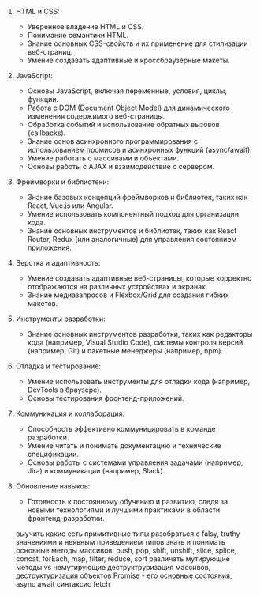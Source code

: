 1. HTML и CSS:
    * Уверенное владение HTML и CSS.
    * Понимание семантики HTML.
    * Знание основных CSS-свойств и их применение для стилизации веб-страниц.
    * Умение создавать адаптивные и кроссбраузерные макеты.
2. JavaScript:
    * Основы JavaScript, включая переменные, условия, циклы, функции.
    * Работа с DOM (Document Object Model) для динамического изменения содержимого веб-страницы.
    * Обработка событий и использование обратных вызовов (callbacks).
    * Знание основ асинхронного программирования с использованием промисов и асинхронных функций (async/await).
    * Умение работать с массивами и объектами.
    * Основы работы с AJAX и взаимодействие с сервером.
3. Фреймворки и библиотеки:
    * Знание базовых концепций фреймворков и библиотек, таких как React, Vue.js или Angular.
    * Умение использовать компонентный подход для организации кода.
    * Знание основных инструментов и библиотек, таких как React Router, Redux (или аналогичные) для управления состоянием приложения.
4. Верстка и адаптивность:
    * Умение создавать адаптивные веб-страницы, которые корректно отображаются на различных устройствах и экранах.
    * Знание медиазапросов и Flexbox/Grid для создания гибких макетов.
5. Инструменты разработки:
    * Знание основных инструментов разработки, таких как редакторы кода (например, Visual Studio Code), системы контроля версий (например, Git) и пакетные менеджеры (например, npm).
6. Отладка и тестирование:
    * Умение использовать инструменты для отладки кода (например, DevTools в браузере).
    * Основы тестирования фронтенд-приложений.
7. Коммуникация и коллаборация:
    * Способность эффективно коммуницировать в команде разработки.
    * Умение читать и понимать документацию и технические спецификации.
    * Основы работы с системами управления задачами (например, Jira) и коммуникации (например, Slack).
8. Обновление навыков:
    * Готовность к постоянному обучению и развитию, следя за новыми технологиями и лучшими практиками в области фронтенд-разработки.

    выучить  какие есть примитивные типы
разобраться с falsy, truthy значениями и неявным приведением типов
знать и понимать основные методы массивов: push, pop, shift, unshift, slice, splice, concat, forEach, map, filter, reduce, sort
различать мутирующие методы vs немутирующие
деструктруризация массивов, деструктуризация объектов
Promise - его основные состояния, async await синтаксис
fetch